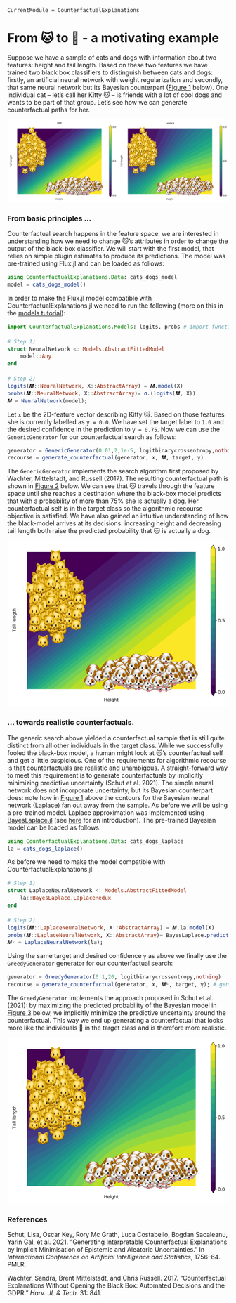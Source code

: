 ``` @meta
CurrentModule = CounterfactualExplanations
```

# From 🐱 to 🐶 - a motivating example

Suppose we have a sample of cats and dogs with information about two features: height and tail length. Based on these two features we have trained two black box classifiers to distinguish between cats and dogs: firstly, an artificial neural network with weight regularization and secondly, that same neural network but its Bayesian counterpart ([Figure 1](#fig-predictive) below). One individual cat – let’s call her Kitty 🐱 – is friends with a lot of cool dogs and wants to be part of that group. Let’s see how we can generate counterfactual paths for her.

![Figure 1: Classification for toy dataset of cats and dogs. The contour indicates confidence in predicted labels. Left: MLP with weight regularization. Right: That same MLP, but with Laplace approximation for posterior predictive.](www/predictive.png)

### From basic principles …

Counterfactual search happens in the feature space: we are interested in understanding how we need to change 🐱’s attributes in order to change the output of the black-box classifier. We will start with the first model, that relies on simple plugin estimates to produce its predictions. The model was pre-trained using Flux.jl and can be loaded as follows:

``` julia
using CounterfactualExplanations.Data: cats_dogs_model
model = cats_dogs_model()
```

In order to make the Flux.jl model compatible with CounterfactualExplanations.jl we need to run the following (more on this in the [models tutorial](https://www.paltmeyer.com/CounterfactualExplanations.jl/dev/tutorials/models/)):

``` julia
import CounterfactualExplanations.Models: logits, probs # import functions in order to extend

# Step 1)
struct NeuralNetwork <: Models.AbstractFittedModel
    model::Any
end

# Step 2)
logits(𝑴::NeuralNetwork, X::AbstractArray) = 𝑴.model(X)
probs(𝑴::NeuralNetwork, X::AbstractArray)= σ.(logits(𝑴, X))
𝑴 = NeuralNetwork(model);
```

Let `x` be the 2D-feature vector describing Kitty 🐱. Based on those features she is currently labelled as `y = 0.0`. We have set the target label to `1.0` and the desired confidence in the prediction to `γ = 0.75`. Now we can use the `GenericGenerator` for our counterfactual search as follows:

``` julia
generator = GenericGenerator(0.01,2,1e-5,:logitbinarycrossentropy,nothing)
recourse = generate_counterfactual(generator, x, 𝑴, target, γ)
```

The `GenericGenerator` implements the search algorithm first proposed by Wachter, Mittelstadt, and Russell (2017). The resulting counterfactual path is shown in [Figure 2](#fig-recourse-mlp) below. We can see that 🐱 travels through the feature space until she reaches a destination where the black-box model predicts that with a probability of more than 75% she is actually a dog. Her counterfactual self is in the target class so the algorithmic recourse objective is satisfied. We have also gained an intuitive understanding of how the black-model arrives at its decisions: increasing height and decreasing tail length both raise the predicted probability that 🐱 is actually a dog.

![Figure 2: Classification for toy dataset of cats and dogs. The contour indicates confidence in predicted labels. Left: MLP with weight regularization. Right: That same MLP, but with Laplace approximation for posterior predictive.](www/recourse_mlp.gif)

### … towards realistic counterfactuals.

The generic search above yielded a counterfactual sample that is still quite distinct from all other individuals in the target class. While we successfully fooled the black-box model, a human might look at 🐱’s counterfactual self and get a little suspicious. One of the requirements for algorithmic recourse is that counterfactuals are realistic and unambigous. A straight-forward way to meet this requirement is to generate counterfactuals by implicitly minimizing predictive uncertainty (Schut et al. 2021). The simple neural network does not incorporate uncertainty, but its Bayesian counterpart does: note how in [Figure 1](#fig-predictive) above the contours for the Bayesian neural network (Laplace) fan out away from the sample. As before we will be using a pre-trained model. Laplace approximation was implemented using [BayesLaplace.jl](https://www.paltmeyer.com/BayesLaplace.jl/dev/) (see [here](https://towardsdatascience.com/go-deep-but-also-go-bayesian-ab25efa6f7b) for an introduction). The pre-trained Bayesian model can be loaded as follows:

``` julia
using CounterfactualExplanations.Data: cats_dogs_laplace
la = cats_dogs_laplace()
```

As before we need to make the model compatible with CounterfactualExplanations.jl:

``` julia
# Step 1)
struct LaplaceNeuralNetwork <: Models.AbstractFittedModel
    la::BayesLaplace.LaplaceRedux
end

# Step 2)
logits(𝑴::LaplaceNeuralNetwork, X::AbstractArray) = 𝑴.la.model(X)
probs(𝑴::LaplaceNeuralNetwork, X::AbstractArray)= BayesLaplace.predict(𝑴.la, X)
𝑴ᴸ = LaplaceNeuralNetwork(la);
```

Using the same target and desired confidence `γ` as above we finally use the `GreedyGenerator` generator for our counterfactual search:

``` julia
generator = GreedyGenerator(0.1,20,:logitbinarycrossentropy,nothing)
recourse = generate_counterfactual(generator, x, 𝑴ᴸ, target, γ); # generate recourse
```

The `GreedyGenerator` implements the approach proposed in Schut et al. (2021): by maximizing the predicted probability of the Bayesian model in [Figure 3](#fig-recourse-laplace) below, we implicitly minimize the predictive uncertainty around the counterfactual. This way we end up generating a counterfactual that looks more like the individuals 🐶 in the target class and is therefore more realistic.

![Figure 3: Classification for toy dataset of cats and dogs. The contour indicates confidence in predicted labels. Left: MLP with weight regularization. Right: That same MLP, but with Laplace approximation for posterior predictive.](www/recourse_laplace.gif)

### References

Schut, Lisa, Oscar Key, Rory Mc Grath, Luca Costabello, Bogdan Sacaleanu, Yarin Gal, et al. 2021. “Generating Interpretable Counterfactual Explanations by Implicit Minimisation of Epistemic and Aleatoric Uncertainties.” In *International Conference on Artificial Intelligence and Statistics*, 1756–64. PMLR.

Wachter, Sandra, Brent Mittelstadt, and Chris Russell. 2017. “Counterfactual Explanations Without Opening the Black Box: Automated Decisions and the GDPR.” *Harv. JL & Tech.* 31: 841.
